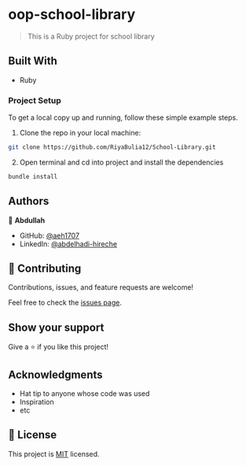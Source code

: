 # oop-school-library

> This is a Ruby project for school library


## Built With

- Ruby

### Project Setup

To get a local copy up and running, follow these simple example steps.

1. Clone the repo in your local machine:
```bash
git clone https://github.com/RiyaBulia12/School-Library.git
```
2. Open terminal and cd into project and install the dependencies
```bash
bundle install
```

## Authors

👤 **Abdullah**

- GitHub: [@aeh1707](https://github.com/aeh1707)
- LinkedIn: [@abdelhadi-hireche](https://www.linkedin.com/in/abdelhadi-hireche/)

## 🤝 Contributing

Contributions, issues, and feature requests are welcome!

Feel free to check the [issues page](../../issues/).

## Show your support

Give a ⭐️ if you like this project!

## Acknowledgments

- Hat tip to anyone whose code was used
- Inspiration
- etc

## 📝 License

This project is [MIT](./MIT.md) licensed.
